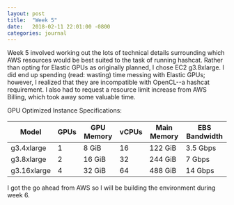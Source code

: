 ```yaml
---
layout: post
title:  "Week 5"
date:   2018-02-11 22:01:00 -0800
categories: journal
---
```


Week 5 involved working out the lots of technical details surrounding which AWS resources would be best suited to the task of running hashcat. Rather than opting for Elastic GPUs as originally planned, I chose EC2 g3.8xlarge. I did end up spending (read: wasting) time messing with Elastic GPUs;
however, I realized that they are incompatible with OpenCL--a hashcat requirement. I also had to request a resource limit increase from AWS Billing, which took away some valuable time.

GPU Optimized Instance Specifications:

Model | GPUs |	GPU Memory | vCPUs | Main Memory | EBS Bandwidth
------|------|-------------|-------|-------------|--------------
g3.4xlarge | 1 | 8 GiB | 16 | 122 GiB | 3.5 Gbps
g3.8xlarge | 2 | 16 GiB | 32 | 244 GiB | 7 Gbps
g3.16xlarge | 4 | 32 GiB | 64 | 488 GiB | 14 Gbps

I got the go ahead from AWS so I will be building the environment during week 6.